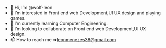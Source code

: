 - 👋 Hi, I’m @wolf-leon
- 👀 I’m interested in Front end web Development,UI UX design and playing games.
- 🌱 I’m currently learning Computer Engineering.
- 💞️ I’m looking to collaborate on Front end web Development,UI UX design.
- 📫 How to reach me =>leonmenezes38@gmail.com

<!---
wolf-leon/wolf-leon is a ✨ special ✨ repository because its `README.md` (this file) appears on your GitHub profile.
You can click the Preview link to take a look at your changes.
--->

